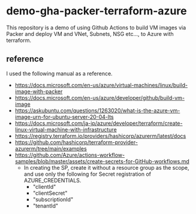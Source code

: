 # demo-gha-packer-terraform-azure
This repository is a demo of using Github Actions to build VM images via Packer and deploy VM and VNet, Subnets, NSG etc..., to Azure with terraform.
## reference
I used the following manual as a reference.
+ https://docs.microsoft.com/en-us/azure/virtual-machines/linux/build-image-with-packer
+ https://docs.microsoft.com/en-us/azure/developer/github/build-vm-image
+ https://askubuntu.com/questions/1263020/what-is-the-azure-vm-image-urn-for-ubuntu-server-20-04-lts
+ https://docs.microsoft.com/ja-jp/azure/developer/terraform/create-linux-virtual-machine-with-infrastructure
+ https://registry.terraform.io/providers/hashicorp/azurerm/latest/docs
+ https://github.com/hashicorp/terraform-provider-azurerm/tree/main/examples
+ https://github.com/Azure/actions-workflow-samples/blob/master/assets/create-secrets-for-GitHub-workflows.md
  + In creating the SP, create it without a resource group as the scope, and use only the following for Secret registration of AZURE_CREDENTIALS.
    + "clientId"
    + "clientSecret"
    + "subscriptionId"
    + "tenantId"
